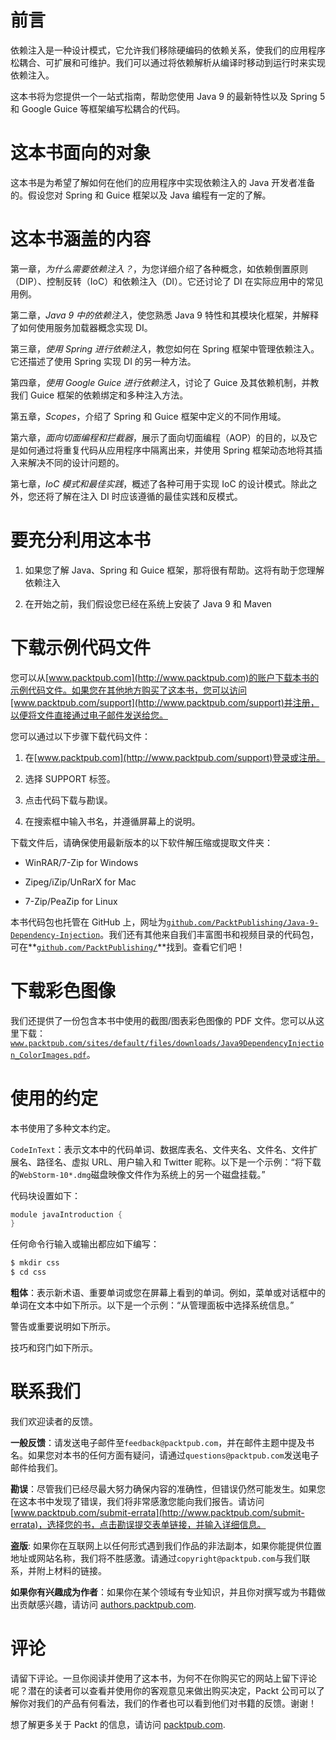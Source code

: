 # 前言

依赖注入是一种设计模式，它允许我们移除硬编码的依赖关系，使我们的应用程序松耦合、可扩展和可维护。我们可以通过将依赖解析从编译时移动到运行时来实现依赖注入。

这本书将为您提供一个一站式指南，帮助您使用 Java 9 的最新特性以及 Spring 5 和 Google Guice 等框架编写松耦合的代码。

# 这本书面向的对象

这本书是为希望了解如何在他们的应用程序中实现依赖注入的 Java 开发者准备的。假设您对 Spring 和 Guice 框架以及 Java 编程有一定的了解。

# 这本书涵盖的内容

第一章，*为什么需要依赖注入？*，为您详细介绍了各种概念，如依赖倒置原则（DIP）、控制反转（IoC）和依赖注入（DI）。它还讨论了 DI 在实际应用中的常见用例。

第二章，*Java 9 中的依赖注入*，使您熟悉 Java 9 特性和其模块化框架，并解释了如何使用服务加载器概念实现 DI。

第三章，*使用 Spring 进行依赖注入*，教您如何在 Spring 框架中管理依赖注入。它还描述了使用 Spring 实现 DI 的另一种方法。

第四章，*使用 Google Guice 进行依赖注入*，讨论了 Guice 及其依赖机制，并教我们 Guice 框架的依赖绑定和多种注入方法。

第五章，*Scopes*，介绍了 Spring 和 Guice 框架中定义的不同作用域。

第六章，*面向切面编程和拦截器*，展示了面向切面编程（AOP）的目的，以及它是如何通过将重复代码从应用程序中隔离出来，并使用 Spring 框架动态地将其插入来解决不同的设计问题的。

第七章，*IoC 模式和最佳实践*，概述了各种可用于实现 IoC 的设计模式。除此之外，您还将了解在注入 DI 时应该遵循的最佳实践和反模式。

# 要充分利用这本书

1.  如果您了解 Java、Spring 和 Guice 框架，那将很有帮助。这将有助于您理解依赖注入

1.  在开始之前，我们假设您已经在系统上安装了 Java 9 和 Maven

# 下载示例代码文件

您可以从[www.packtpub.com](http://www.packtpub.com)的账户下载本书的示例代码文件。如果您在其他地方购买了这本书，您可以访问[www.packtpub.com/support](http://www.packtpub.com/support)并注册，以便将文件直接通过电子邮件发送给您。

您可以通过以下步骤下载代码文件：

1.  在[www.packtpub.com](http://www.packtpub.com/support)登录或注册。

1.  选择 SUPPORT 标签。

1.  点击代码下载与勘误。

1.  在搜索框中输入书名，并遵循屏幕上的说明。

下载文件后，请确保使用最新版本的以下软件解压缩或提取文件夹：

+   WinRAR/7-Zip for Windows

+   Zipeg/iZip/UnRarX for Mac

+   7-Zip/PeaZip for Linux

本书代码包也托管在 GitHub 上，网址为[`github.com/PacktPublishing/Java-9-Dependency-Injection`](https://github.com/PacktPublishing/Java-9-Dependency-Injection)。我们还有其他来自我们丰富图书和视频目录的代码包，可在**[`github.com/PacktPublishing/`](https://github.com/PacktPublishing/)**找到。查看它们吧！

# 下载彩色图像

我们还提供了一份包含本书中使用的截图/图表彩色图像的 PDF 文件。您可以从这里下载：[`www.packtpub.com/sites/default/files/downloads/Java9DependencyInjection_ColorImages.pdf`](https://www.packtpub.com/sites/default/files/downloads/Java9DependencyInjection_ColorImages.pdf)。

# 使用的约定

本书使用了多种文本约定。

`CodeInText`：表示文本中的代码单词、数据库表名、文件夹名、文件名、文件扩展名、路径名、虚拟 URL、用户输入和 Twitter 昵称。以下是一个示例：“将下载的`WebStorm-10*.dmg`磁盘映像文件作为系统上的另一个磁盘挂载。”

代码块设置如下：

```java
module javaIntroduction {
}
```

任何命令行输入或输出都应如下编写：

```java
$ mkdir css
$ cd css
```

**粗体**：表示新术语、重要单词或您在屏幕上看到的单词。例如，菜单或对话框中的单词在文本中如下所示。以下是一个示例：“从管理面板中选择系统信息。”

警告或重要说明如下所示。

技巧和窍门如下所示。

# 联系我们

我们欢迎读者的反馈。

**一般反馈**：请发送电子邮件至`feedback@packtpub.com`，并在邮件主题中提及书名。如果您对本书的任何方面有疑问，请通过`questions@packtpub.com`发送电子邮件给我们。

**勘误**：尽管我们已经尽最大努力确保内容的准确性，但错误仍然可能发生。如果您在这本书中发现了错误，我们将非常感激您能向我们报告。请访问[www.packtpub.com/submit-errata](http://www.packtpub.com/submit-errata)，选择您的书，点击勘误提交表单链接，并输入详细信息。

**盗版**: 如果你在互联网上以任何形式遇到我们作品的非法副本，如果你能提供位置地址或网站名称，我们将不胜感激。请通过`copyright@packtpub.com`与我们联系，并附上材料的链接。

**如果你有兴趣成为作者**：如果你在某个领域有专业知识，并且你对撰写或为书籍做出贡献感兴趣，请访问 [authors.packtpub.com](http://authors.packtpub.com/).

# 评论

请留下评论。一旦你阅读并使用了这本书，为何不在你购买它的网站上留下评论呢？潜在的读者可以查看并使用你的客观意见来做出购买决定，Packt 公司可以了解你对我们的产品有何看法，我们的作者也可以看到他们对书籍的反馈。谢谢！

想了解更多关于 Packt 的信息，请访问 [packtpub.com](https://www.packtpub.com/).
